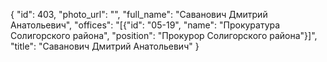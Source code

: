 {
    "id": 403,
    "photo_url": "",
    "full_name": "Саванович Дмитрий Анатольевич",
    "offices": "[{\"id\": \"05-19\", \"name\": \"Прокуратура Солигорского района\", \"position\": \"Прокурор Солигорского района\"}]",
    "title": "Саванович Дмитрий Анатольевич"
}